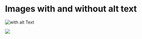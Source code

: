 # Images with and without alt text

![with alt Text](https://example.org/example.png)

![](https://example.org/example2.png)
